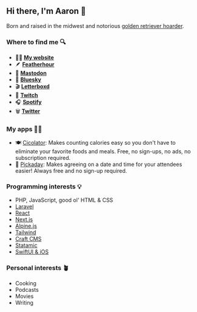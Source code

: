 ## Hi there, I'm Aaron 👋

Born and raised in the midwest and notorious [golden retriever hoarder](https://aaronmbushnell.com/storage/goldens.webp).

### Where to find me 🔍

- 👨‍💻 [**My website**](https://aaronmbushnell.com)
- 🪶 [**Featherhour**](https://featherhour.com/)
- 🐘 [**Mastodon**](https://mastodon.social/@aaronbushnell)
- 🦋 [**Bluesky**](https://bsky.app/profile/aaronmbushnell.com)
- 🎬 [**Letterboxd**](https://letterboxd.com/aaronbushnell/)
- 👾 [**Twitch**](https://www.twitch.tv/aaronbushnell)
- 🎧 [**Spotify**](https://open.spotify.com/user/aaronmbushnell)
- 🗑️ [**Twitter**](https://twitter.com/aaronbushnell)

### My apps 👨‍💻
- 🍽️ [Cicolator](https://cicolatorapp.com/): Makes counting calories easy so you don't have to eliminate your favorite foods and meals. Free, no sign-ups, no ads, no subscription required.
- 📆 [Pickaday](https://pickadayapp.com/): Makes agreeing on a date and time for your attendees easier! Always free and no sign-up required.

### Programming interests 💡

- PHP, JavaScript, good ol' HTML & CSS
- [Laravel](https://laravel.com)
- [React](https://react.dev/)
- [Next.js](https://nextjs.org/)
- [Alpine.js](https://alpinejs.dev/)
- [Tailwind](https://tailwindcss.com/)
- [Craft CMS](https://craftcms.com)
- [Statamic](https://statamic.com)
- [SwiftUI & iOS](https://developer.apple.com/xcode/swiftui/)

### Personal interests 🪴

- Cooking
- Podcasts
- Movies
- Writing
